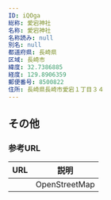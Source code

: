 ```yaml
---
ID: iQOga
総称: 愛宕神社
名称: 愛宕神社
名称読み: null
別名: null
都道府県: 長崎県
区域: 長崎市
緯度: 32.7386885
経度: 129.8906359
郵便番号: 8500822
住所: 長崎県長崎市愛宕１丁目３４
---
```


## その他

### 参考URL

| URL | 説明          |
| --- | ------------- |
|     | OpenStreetMap |
